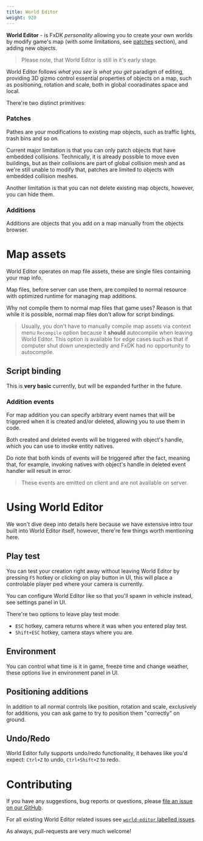 ```yaml
---
title: World Editor
weight: 920
---
```


**World Editor** - is FxDK *personality* allowing you to create your own worlds by modify game's map (with some limitations, see [patches]() section), and adding new objects.

> Please note, that World Editor is still in it's early stage.

World Editor follows _what you see is what you get_ paradigm of editing, providing 3D gizmo control essential properties of objects on a map, such as positioning, rotation and scale, both in global cooradinates space and local.

There're two distinct primitives:

### Patches

Pathes are your modifications to existing map objects, such as traffic lights, trash bins and so on.

Current major limitation is that you can only patch objects that have embedded collisions. Technically, it is already possible to move even buildings, but as their collisions are part of global collision mesh and as we're still unable to modify that, patches are limited to objects with embedded collision meshes.

Another limitation is that you can not delete existing map objects, however, you can hide them.

### Additions

Additions are objects that you add on a map manually from the objects browser.


# Map assets
World Editor operates on map file assets, these are single files containing your map info.

Map files, before server can use them, are compiled to normal resource with optimized runtime for managing map additions.

Why not compile them to normal map files that game uses? Reason is that while it is possible, normal map files don't allow for script bindings.

> Usually, you don't have to manually compile map assets via context menu `Recompile` option because it **should** autocompile when leaving World Editor. This option is available for edge cases such as that if computer shut down unexpectedly and FxDK had no opportunity to autocompile.

## Script binding
This is **very basic** currently, but will be expanded further in the future.

### Addition events
For map addition you can specify arbitrary event names that will be triggered when it is created and/or deleted, allowing you to use them in code.

Both created and deleted events will be triggered with object's handle, which you can use to invoke entity natives.

Do note that both kinds of events will be triggered after the fact, meaning that, for example, invoking natives with object's handle in deleted event handler will result in error.

> These events are emitted on client and are not available on server.


# Using World Editor

We won't dive deep into details here because we have extensive intro tour built into World Editor itself, however, there're few things worth mentioning here.

## Play test
You can test your creation right away without leaving World Editor by pressing `F5` hotkey or clicking on play button in UI, this will place a controlable player ped where your camera is currently.

You can configure World Editor like so that you'll spawn in vehicle instead, see settings panel in UI.

There're two options to leave play test mode:
 - `ESC` hotkey, camera returns where it was when you entered play test.
 - `Shift+ESC` hotkey, camera stays where you are.

## Environment
You can control what time is it in game, freeze time and change weather,  these options live in environment panel in UI.

## Positioning additions
In addition to all normal controls like position, rotation and scale, exclusively for additions, you can ask game to try to position them "correctly" on ground.

## Undo/Redo
World Editor fully supports undo/redo functionality, it behaves like you'd expect: `Ctrl+Z` to undo, `Ctrl+Shift+Z` to redo.


# Contributing
If you have any suggestions, bug reports or questions, please [file an issue on our GitHub](https://github.com/citizenfx/fivem/issues/new).

For all existing World Editor related issues see [`world-editor` labelled issues](https://github.com/citizenfx/fivem/issues?q=is%3Aopen+is%3Aissue+label%3A%22world+editor%22).

As always, pull-requests are very much welcome!
